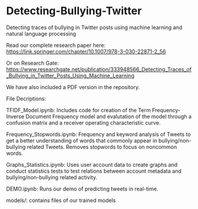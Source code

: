 # Detecting-Bullying-Twitter
Detecting traces of bullying in Twitter posts using machine learning and natural language processing

Read our complete research paper here: https://link.springer.com/chapter/10.1007/978-3-030-22871-2_56

Or on Research Gate: https://www.researchgate.net/publication/333948566_Detecting_Traces_of_Bullying_in_Twitter_Posts_Using_Machine_Learning

We have also included a PDF version in the repository. 

File Decriptions: 

TFIDF_Model.ipynb: Includes code for creation of the Term Frequency-Inverse Document Frequency model and evalutation of the model through a confusion matrix and a receiver operating characteristic curve. 

Frequency_Stopwords.ipynb: Frequency and keyword analysis of Tweets to get a better understanding of words that commonly appear in bullying/non-bullying related Tweets. Removes stopwords to focus on noncommon words. 

Graphs_Statistics.ipynb: Uses user account data to create graphs and conduct statistics tests to test relations between account metadata and bullying/non-bullying related activity. 

DEMO.ipynb: Runs our demo of predicting tweets in real-time.

models/: contains files of our trained models

